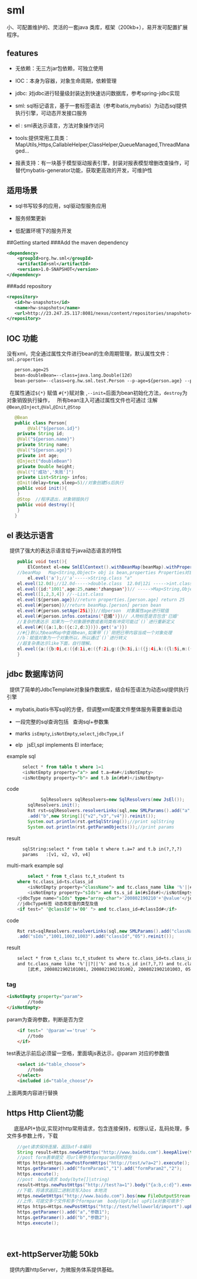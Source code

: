 # sml
小、可配置维护的、灵活的一套java 类库，框架（200kb+），易开发可配置扩展程序。
## features

 * 无依赖：无三方jar包依赖，可独立使用
 
 * IOC：本身为容器，对象生命周期，依赖管理
 
 * jdbc: 对jdbc进行轻量级封装达到快速访问数据库，参考spring-jdbc实现
 
 * sml: sql标记语言，基于一套标签语法（参考ibatis,mybatis）为动态sql提供执行引擎，可动态开发接口服务
 
 * el : sml表达示语言，方法对象操作访问
 
 * tools:提供常用工具类：MapUtils,Https,CallableHelper,ClassHelper,QueueManaged,ThreadManaged...
 
 * 报表支持：有一块基于模型驱动报表引擎，封装对报表模型增删改查操作，可替代mybatis-generator功能，获取更高效的开发，可维护性
 
## 适用场景

 * sql书写较多的应用，sql驱动型服务应用
 
 * 服务频繁更新
 
 * 低配置环境下的服务开发

##Getting started
###Add the maven dependency
```xml
<dependency>
    <groupId>org.hw.sml</groupId>
    <artifactId>sml</artifactId>
    <version>1.0-SNAPSHOT</version>
</dependency>
```
###add repository
```xml
<repository>
   <id>hw-snapshots</id>
   <name>hw-snapshots</name>
   <url>http://23.247.25.117:8081/nexus/content/repositories/snapshots</url>
</repository>
```
## IOC 功能
没有xml，完全通过属性文件进行bean的生命周期管理，默认属性文件：`sml.properties`
```html
   person.age=25
   bean-doubleBean=--class=java.lang.Double(12d)
   bean-person=--class=org.hw.sml.test.Person --p-age=${person.age} --p-height=#{doubleBean} --init=init --destroy=stop
```
   在属性通过`${*}` 赋值 `#{*}`赋对象 ,`--init=`后面为bean初始化方法，`destroy`为对象销毁执行操作，
   所有bean注入可通过属性文件也可通过 注解`@Bean`,`@Inject`,`@Val`,`@Init`,`@Stop`
```java
   @Bean
   public class Person{
        @Val("${person.id}")
   	private String id;
	@Val("${person.name}")
	private String name;
	@Val("${person.age}")
	private int age;
	@Inject("doubleBean")
	private Double height;
	@Val("['成功','失败']")
	private List<String> infos;
 	@Init(delay=true,sleep=5)//对象创建5s后执行
	public void init(){
	}
	@Stop  //程序退出，对象销毁执行
	public void destroy(){
	}
   }
```
## el 表达示语言
   提供了强大的表达示语言给于java动态语言的特性
```java
    public void test(){
    	ElContext el=new SmlElContext().withBeanMap(beanMap).withPropertiesMap(properties).init();
	//beanMap   Map<String,Object> obj is bean,properties Properties对象，这两参数就指定了表达示依赖的上下文环境
        el.evel('a');//'a'----->String.class "a"
	el.evel(12.0d);//12.0d----->double.class  12.0d|12i ----->int.class 12|12l ---->long.class 12l
	el.evel({id:'1001',age:25,name:'zhangsan'})// ----->Map<String,Object>.class 
	el.evel([1,2,3,4]) //--List.class 
	el.evel(${person.age})//return properties.[person.age] return 25
	el.evel(#{person})//return beanMap.[person] person bean
	el.evel(#{person.setAge(25i)})//给person  对象属性age进行赋值
	el.evel(#{person.infos.contains('已婚')})// 人物标签是否包含'已婚'
	//复杂的表达示 如果为一个对象跟参数或者同类有冲突可能过`()`进行重新定义
	el.evel(#{({a:1,b:({c:2,d:3})}).get('a')})
	//#{}默认为beanMap中查询bean,如果带`()`刚把已带内容当成一个对象处理
	//b：赋值对象为一个对象所以，所以通过`()`进行转义
	//超复杂表达示like下面，自行理解。
	el.evel({a:({b:0i,c:({d:1i,e:({f:2i,g:({h:3i,i:({j:4i,k:({l:5i,m:({n:6i,o:${server.port},p:({q:#{smlBeanHelper.beanMap},e:#{smlPropertiesHelper.propertiesMap.get(('server.port'))}})})})})})})})})});
    }
```
## jdbc 数据库访问
   提供了简单的JdbcTemplate对象操作数据库，结合标签语法为动态sql提供执行引擎
   
* mybatis,ibatis书写sql的方便，但调整xml配置文件整体服务需要重新启动

* 一段完整的sql查询包括    查询sql+参数集

* marks `isEmpty`,`isNotEmpty`,`select`,`jdbcType`,`if`

* elp    jsEl,spl implements El interface; 

 example sql
```sql
      select * from table t where 1=1 
      <isNotEmpty property="a"> and t.a=#a#</isNotEmpty>
      <isNotEmpty property="b"> and t.b in(#b#)</isNotEmpty>
```
code
```java
             SqlResolvers sqlResolvers=new SqlResolvers(new JsEl());
		sqlResolvers.init();	
		Rst rst=sqlResolvers.resolverLinks(sql,new SMLParams().add("a","v1")
		.add("b",new String[]{"v2","v3","v4"}).reinit());
		System.out.println(rst.getSqlString());//print sqlString
		System.out.println(rst.getParamObjects());//print params
```	
result
```html
	  sqlString:select * from table t where t.a=? and t.b in(?,?,?)
	  params   :[v1, v2, v3, v4]
```
multi-mark example sql
```sql    
    	select * from t_class tc,t_student ts 
	where tc.class_id=ts.class_id
      	<isNotEmpty property="className"> and tc.class_name like '%'||#className#||'%'</isNotEmpty>
      	<isNotEmpty property="sIds"> and ts.s_id in(#sIds#)</isNotEmpty>
	<jdbcType name="sIds" type="array-char">'200802190210'+'@value'</jdbcType>   
	//jdbcType标签 动态改变值的类型及值
	<if test=" '@classId'!='00' "> and tc.class_id=#classId#</if>
```
code
```java
	Rst rst=sqlResolvers.resolverLinks(sql,new SMLParams().add("className","武术")
	.add("sIds","1001,1002,1003").add("classId","05").reinit());
```		
result
```html	
	select * from t_class tc,t_student ts where tc.class_id=ts.class_id 
	and tc.class_name like '%'||?||'%' and ts.s_id in(?,?,?) and tc.class_id=?
        [武术, 2008021902101001, 2008021902101002, 2008021902101003, 05]
```
### tag
```html
<isNotEmpty property="param">
		//todo
</isNotEmpty>
```
   param为查询参数，判断是否为空

```html
   	<if test=" '@param'=='true' ">
		//todo
	</if>
```
   test表达示前后必须留一空格，里面填js表达示，@param  对应的参数值
   
```html
   	<select id="table_choose">
		//todo
	</select>	
	<included id="table_choose"/>
```
   上面两类内容进行替换
 ## https Http Client功能
      底层API+协议,实现对http常用请求，包含连接保持，权限认证，乱码处理，多文件多参数上传，下载
```java
	//get请求保持连接，返回utf-8编码
	String result=Https.newGetHttps("http://www.baidu.com").keepAlive(true).charset("utf-8").execute();
	//post form表单提交 可url带参与formparam同时存在
	Https https=Https.newPostFormHttps("http://test/w?a=2").execute();
	https.getParamer().add("formParam1","1").add("formParam2","2");
	https.execute();
	//post  body请求 body(byte[]|string)
	result=Https.newPostHttps("http://test?a=1").body("{a:b,c:d}").execute()
	//下载，将请求返回二进制流写入bos 本地流
	Https.newGetHttps("http://www.baidu.com").bos(new FileOutputStream("/tempfile")).execute();
	//上传，可提交多个文件和多个formparam  body(UpFile) upFile对象可填多个
	Https https=Https.newPostHttps("http://test/helloworld/import").upFile().body(Https.newUpFile("t.xlsx",new 	FileInputStream("D:/temp/t.xlsx")));
	https.getParamer().add("a","参数1");
	https.getParamer().add("b","参数2");
	https.execute();
```
   
 ## ext-httpServer功能  50kb
      提供内置httpServer，为微服务体系提供基础。
